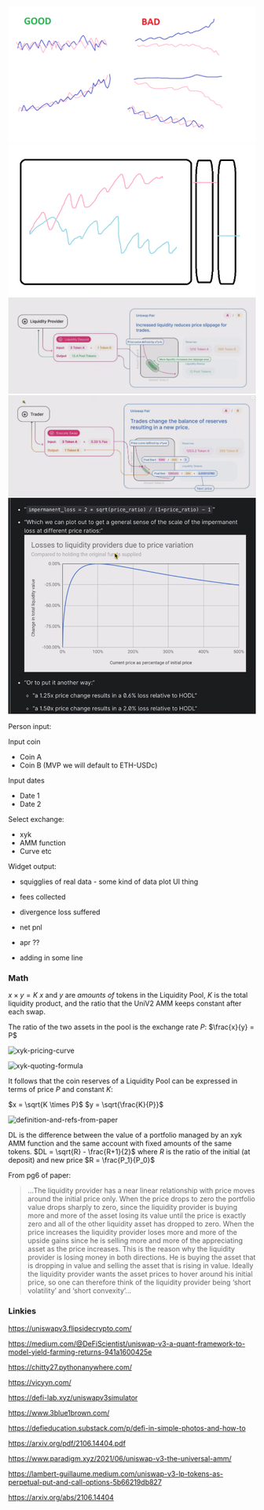 ![squigglies](images/divergence-loss-squig.png)
![miyu-mvp-plot](images/pair-chairt-mvp.png)
![liquidity-01](images/liquidity-01.png)
![liquidity-02](images/liquidity-02.png)
![lp-loss-weird](images/divergence-loss.png)

Person input:

Input coin
 - Coin A
 - Coin B
   (MVP we will default to ETH-USDc)

Input dates
 - Date 1
 - Date 2
 
 Select exchange:
 - xyk 
 - AMM function
 - Curve etc
 
Widget output:

 - squigglies of real data - some kind of data plot UI thing
 
 - fees collected
 - divergence loss suffered
 - net pnl
 - apr ??
 - adding in some line


### Math
$x \times y = K$
$x$ and $y$ are *amounts of* tokens in the Liquidity Pool, $K$ is the total liquidity product, and the ratio that the UniV2 AMM keeps constant after each swap.

The ratio of the two assets in the pool is the exchange rate $P$:
$\frac{x}{y} = P$

![xyk-pricing-curve](xyk-pricing-curve.png)

![xyk-quoting-formula](xyk-quoting-formula.png)

It follows that the coin reserves of a Liquidity Pool can be expressed in terms of price $P$ and constant $K$:

$x = \sqrt{K \times P}$
$y = \sqrt{\frac{K}{P}}$

![definition-and-refs-from-paper](definition-and-refs-from-paper.png)

DL is the difference between the value of a portfolio managed by an xyk AMM function and the same account with fixed amounts of the same tokens.
$DL = \sqrt{R} - \frac{R+1}{2}$
where $R$ is the ratio of the initial (at deposit) and new price
$R = \frac{P_1}{P_0}$

From pg6 of paper:
> ...The liquidity provider has a near linear relationship with price moves around the initial price only. When the price drops to zero the portfolio value drops sharply to zero, since the liquidity provider is buying more and more of the asset losing its value until the price is exactly zero and all of the other liquidity asset has dropped to zero. When the price increases the liquidity provider loses more and more of the upside gains since he is selling more and more of the appreciating asset as the price increases. This is the reason why the liquidity provider is losing money in both directions. He is buying the asset that is dropping in value and selling the asset that is rising in value. Ideally the liquidity provider wants the asset prices to hover around his initial price, so one can therefore think of the liquidity provider being ‘short volatility’ and ‘short convexity’...





### Linkies

https://uniswapv3.flipsidecrypto.com/

https://medium.com/@DeFiScientist/uniswap-v3-a-quant-framework-to-model-yield-farming-returns-941a1600425e

https://chitty27.pythonanywhere.com/

https://vicyyn.com/

https://defi-lab.xyz/uniswapv3simulator

https://www.3blue1brown.com/

https://defieducation.substack.com/p/defi-in-simple-photos-and-how-to

https://arxiv.org/pdf/2106.14404.pdf

https://www.paradigm.xyz/2021/06/uniswap-v3-the-universal-amm/

https://lambert-guillaume.medium.com/uniswap-v3-lp-tokens-as-perpetual-put-and-call-options-5b66219db827

https://arxiv.org/abs/2106.14404
